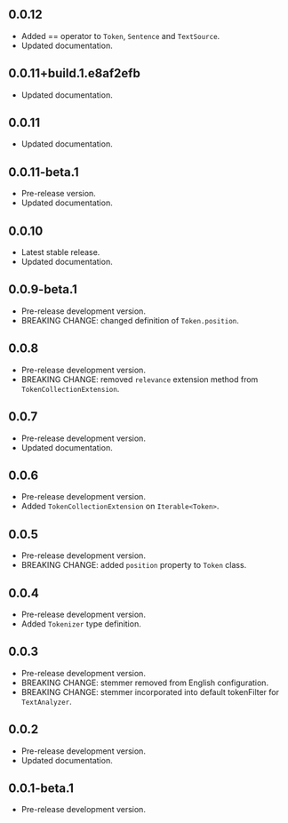 <!-- 
BSD 3-Clause License
Copyright (c) 2022, GM Consult Pty Ltd
All rights reserved. 
-->

## 0.0.12

- Added == operator to `Token`, `Sentence` and `TextSource`.
- Updated documentation.

## 0.0.11+build.1.e8af2efb

- Updated documentation.

## 0.0.11

- Updated documentation.

## 0.0.11-beta.1

- Pre-release version.
- Updated documentation.

## 0.0.10

- Latest stable release.
- Updated documentation.

## 0.0.9-beta.1

- Pre-release development version.
- BREAKING CHANGE: changed definition of `Token.position`.

## 0.0.8

- Pre-release development version.
- BREAKING CHANGE: removed `relevance` extension method from `TokenCollectionExtension`.

## 0.0.7

- Pre-release development version.
- Updated documentation.

## 0.0.6

- Pre-release development version.
- Added `TokenCollectionExtension` on `Iterable<Token>`.

## 0.0.5

- Pre-release development version.
- BREAKING CHANGE: added `position` property to `Token` class.

## 0.0.4

- Pre-release development version.
- Added `Tokenizer` type definition.

## 0.0.3

- Pre-release development version.
- BREAKING CHANGE: stemmer removed from English configuration.
- BREAKING CHANGE: stemmer incorporated into default tokenFilter for `TextAnalyzer`.

## 0.0.2

- Pre-release development version.
- Updated documentation.

## 0.0.1-beta.1

- Pre-release development version.

